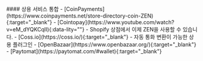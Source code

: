 <div class="feature-item" markdown="1">
#### 상용 서비스 통합
- [CoinPayments](https://www.coinpayments.net/store-directory-coin-ZEN){:target="_blank"}
- [Cointopay](https://www.youtube.com/watch?v=eM_dYQKCqlI){:data-lity=""} - Shopify 상점에서 이제 ZEN을 사용할 수 있습니다.
- [Coss.io](https://coss.io/){:target="_blank"} - 자동 통화 변환이 가능한 상용 플러그인
- [OpenBazaar](https://www.openbazaar.org/){:target="_blank"}
- [Paytomat](https://paytomat.com/#wallet){:target="_blank"}
</div>
